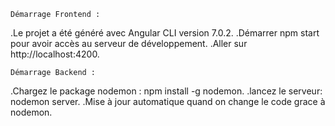     
    Démarrage Frontend :

 .Le projet a été généré avec Angular CLI version 7.0.2.
 .Démarrer npm start pour avoir accès au serveur de développement.
 .Aller sur http://localhost:4200.



    Démarrage Backend :

 .Chargez le package nodemon : npm install -g nodemon.
 .lancez le serveur: nodemon server.
 .Mise à jour automatique quand on change le code grace à nodemon.